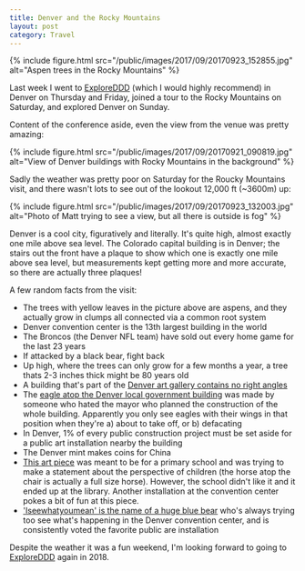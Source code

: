 ```yaml
---
title: Denver and the Rocky Mountains
layout: post
category: Travel
---
```


{% include figure.html src="/public/images/2017/09/20170923_152855.jpg" alt="Aspen trees in the Rocky Mountains" %}

Last week I went to [ExploreDDD](http://exploreddd.com/) (which I would highly
recommend) in Denver on Thursday and Friday, joined a tour to the Rocky
Mountains on Saturday, and explored Denver on Sunday.

Content of the conference aside, even the view from the venue was pretty
amazing:

{% include figure.html src="/public/images/2017/09/20170921_090819.jpg" alt="View of Denver buildings with Rocky Mountains in the background" %}

Sadly the weather was pretty poor on Saturday for the Roucky Mountains visit,
and there wasn't lots to see out of the lookout 12,000 ft (~3600m) up:

{% include figure.html src="/public/images/2017/09/20170923_132003.jpg" alt="Photo of Matt trying to see a view, but all there is outside is fog" %}

Denver is a cool city, figuratively and literally. It's quite high, almost
exactly one mile above sea level. The Colorado capital building is in Denver;
the stairs out the front have a plaque to show which one is exactly one mile
above sea level, but measurements kept getting more and more accurate, so there
are actually three plaques!

A few random facts from the visit:

* The trees with yellow leaves in the picture above are aspens, and they
  actually grow in clumps all connected via a common root system
* Denver convention center is the 13th largest building in the world
* The Broncos (the Denver NFL team) have sold out every home game for the last
  23 years
* If attacked by a black bear, fight back
* Up high, where the trees can only grow for a few months a year, a tree thats
  2-3 inches thick might be 80 years old
* A building that's part of the [Denver art gallery contains no right
  angles](https://drive.google.com/file/d/1eIpaaVr7gU5Fg-QePmGeoYspBDsEuS_ObA/view)
* The [eagle atop the Denver local government
  building](https://drive.google.com/file/d/1cQMoRWfIDpQ8Xmd7SO1UeU0s-fSeoRkBBA/view?usp=sharing)
  was made by someone who hated the mayor who planned the construction of the
  whole building.  Apparently you only see eagles with their wings in that
  position when they're a) about to take off, or b) defacating
* In Denver, 1% of every public construction project must be set aside for a
  public art installation nearby the building
* The Denver mint makes coins for China
* [This art
  piece](https://drive.google.com/file/d/1tvzH6a_vk6XEZz7HbwBbxFB_Z6Csnvc1qw/view?usp=sharing)
  was meant to be for a primary school and was trying to make a statement about
  the perspective of children (the horse atop the chair is actually a full size
  horse). However, the school didn't like it and it ended up at the library.
  Another installation at the convention center pokes a bit of fun at this piece.
* ['Iseewhatyoumean' is the name of a huge blue
  bear](https://drive.google.com/file/d/1q3jT5uW1ZZZwpYye8JbX1sOoaMjkzc4jDA/view?usp=sharing)
  who's always trying too see what's happening in the Denver convention center,
  and is consistently voted the favorite public are installation

Despite the weather it was a fun weekend, I'm looking forward to going to
[ExploreDDD](http://exploreddd.com/) again in 2018.
